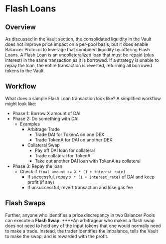 # Flash Loans

## Overview

As discussed in the Vault section, the consolidated liquidity in the Vault does not improve price impact on a per-pool basis, but it does enable Balancer Protocol to leverage that combined liquidity by offering Flash Loans. A Flash Loan is an uncollateralized loan that must be repaid \(plus interest\) in the same transaction as it is borrowed. If a strategy is unable to repay the loan, the entire transaction is reverted, returning all borrowed tokens to the Vault.

## Workflow

What does a sample Flash Loan transaction look like? A simplified workflow might look like:

* Phase 1: Borrow X amount of DAI
* Phase 2: Do something with DAI
  * Examples
    * Arbitrage Trade
      * Trade DAI for TokenA on one DEX
      * Trade TokenA for DAI on another DEX
    * Collateral Swap
      * Pay off DAI loan for collateral
      * Trade collateral for TokenA
      * Take out another DAI loan with TokenA as collateral
* Phase 3: Repay the loan
  * Check if `final_amount >= X * (1 + interest_rate)`
    * If successful, repay `X * (1 + interest_rate)` of DAI and keep profit \(if any\)
    * If unsuccessful, revert transaction and lose gas fee

## Flash Swaps

Further, anyone who identifies a price discrepancy in two Balancer Pools can execute a **Flash Swap**. ****An arbitrageur who makes a flash swap does not need to hold any of the input tokens that one would normally need to make a trade. Instead, the trader identifies the imbalance, tells the Vault to make the swap, and is rewarded with the profit.

